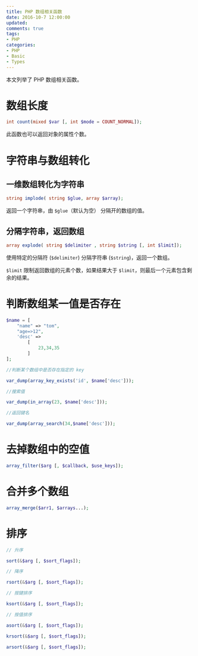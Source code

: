 ```yaml
---
title: PHP 数组相关函数
date: 2016-10-7 12:00:00
updated:
comments: true
tags:
- PHP
categories:
- PHP
- Basic
- Types
---
```


本文列举了 PHP 数组相关函数。

<!--more-->

# 数组长度

```php
int count(mixed $var [, int $mode = COUNT_NORMAL]);
```

此函数也可以返回对象的属性个数。

# 字符串与数组转化

## 一维数组转化为字符串

```php
string implode( string $glue, array $array);
```

返回一个字符串，由 `$glue`（默认为空） 分隔开的数组的值。

## 分隔字符串，返回数组

```php
array explode( string $delimiter , string $string [, int $limit]);
```

使用特定的分隔符 (`$delimiter`) 分隔字符串 (`$string`)，返回一个数组。

`$limit` 限制返回数组的元素个数，如果结果大于 `$limit`，则最后一个元素包含剩余的结果。

# 判断数组某一值是否存在

```php
$name = [
    "name" => "tom",
    "age=>12",
    'desc' =>
        [
            23,34,35
        ]
];

//判断某个数组中是否存在指定的 key

var_dump(array_key_exists('id', $name['desc']));

//搜索值

var_dump(in_array(23, $name['desc']));

//返回键名

var_dump(array_search(34,$name['desc']));
```

# 去掉数组中的空值

```php
array_filter($arg [, $callback, $use_keys]);
```

# 合并多个数组

```php
array_merge($arr1, $arrays...);
```

# 排序

```php
// 升序

sort(&$arg [, $sort_flags]);

// 降序

rsort(&$arg [, $sort_flags]);

// 按键排序

ksort(&$arg [, $sort_flags]);

// 按值排序

asort(&$arg [, $sort_flags]);

krsort(&$arg [, $sort_flags]);

arsort(&$arg [, $sort_flags]);
```
